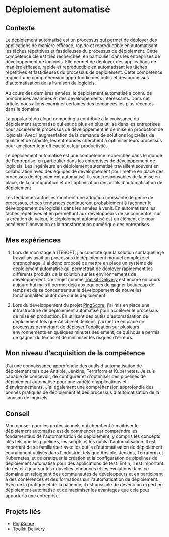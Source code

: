 # Déploiement automatisé

## Contexte

Le déploiement automatisé est un processus qui permet de déployer des applications de manière efficace, rapide et
reproductible en automatisant les tâches répétitives et fastidieuses du processus de déploiement. Cette compétence clé
est très recherchée, en particulier dans les entreprises de développement de logiciels. Elle permet de déployer des
applications de manière efficace, rapide et reproductible en automatisant les tâches répétitives et fastidieuses du
processus de déploiement. Cette compétence requiert une compréhension approfondie des outils et des processus
d'automatisation de la livraison de logiciels.

Au cours des dernières années, le déploiement automatisé a connu de nombreuses avancées et des développements
intéressants. Dans cet article, nous allons examiner certaines des tendances les plus récentes dans le domaine.

La popularité du cloud computing a contribué à la croissance du déploiement automatisé qui est de plus en plus utilisé
dans les entreprises pour accélérer le processus de développement et de mise en production de logiciels. Avec
l'augmentation de la demande de solutions logicielles de qualité et de rapidité, les entreprises cherchent à optimiser
leurs processus pour améliorer leur efficacité et leur productivité.

Le déploiement automatisé est une compétence recherchée dans le monde de l'entreprise, en particulier dans les
entreprises de développement de logiciels. Les ingénieurs en déploiement automatisé travaillent souvent en collaboration
avec des équipes de développement pour mettre en place des processus de déploiement automatisé. Ils sont responsables de
la mise en place, de la configuration et de l'optimisation des outils d'automatisation de déploiement.

Les tendances actuelles montrent une adoption croissante de genre de processus, et ces tendances continueront
probablement à façonner le développement de logiciels dans les années à venir. En automatisant les tâches répétitives et
en permettant aux développeurs de se concentrer sur la création de valeur, le déploiement automatisé est un élément clé
pour accélérer l'innovation et la transformation numérique des entreprises.

## Mes expériences

1. Lors de mon stage à iTESOFT, j'ai constaté que la solution sur laquelle je travaillais avait un processus de
   déploiement manuel complexe et chronophage. J'ai donc proposé de mettre en place un système de déploiement automatisé
   qui permettrait de déployer rapidement les différents produits de la solution sur les environnements de
   développement. Ce projet nommé [Toolkit-Delivery](/mes-réalisations/toolkit-delivery) est encore en cours aujourd'hui
   mais il permet déjà aux équipes de gagner beaucoup de temps et de se concentrer sur le développement de nouvelles
   fonctionnalités plutôt que sur le déploiement.

2. Lors du développement du projet [PingScore](/mes-réalisations/pingscore), j'ai mis en place une infrastructure de
   déploiement automatisé pour accélérer le processus de mise en production. En utilisant des outils d'automatisation de
   déploiement tels que Ansible et Jenkins, j'ai mettre en place un processus permettant de déployer l'application sur
   plusieurs environnements en quelques minutes seulement, ce qui nous a permis de gagner du temps et de minimiser les
   risques d'erreurs.

## Mon niveau d’acquisition de la compétence

J'ai une connaissance approfondie des outils d'automatisation de déploiement tels que Ansible, Jenkins, Terraform et
Kubernetes. Je suis capable de concevoir, de configurer et d'optimiser des pipelines de déploiement automatisé pour une
variété d'applications et d'environnements. J'ai également une compréhension approfondie des bonnes pratiques de
déploiement et des processus d'automatisation de la livraison de logiciels.

## Conseil

Mon conseil pour les professionnels qui cherchent à maîtriser le déploiement automatisé est de commencer par comprendre
les fondamentaux de l'automatisation de déploiement, y compris les concepts clés tels que les pipelines, les scripts et
les outils d'automatisation. Il est important de se familiariser avec les outils d'automatisation de déploiement
couramment utilisés dans l'industrie, tels que Ansible, Jenkins, Terraform et Kubernetes, et de pratiquer la création et
la configuration de pipelines de déploiement automatisé pour des applications de test. Enfin, il est important de rester
à jour sur les nouvelles tendances et les évolutions dans ce domaine en rejoignant des communautés de développeurs et en
participant à des conférences et des formations sur l'automatisation de déploiement. Avec de la pratique et de la
patience, il est possible de devenir un expert en déploiement automatisé et de maximiser les avantages que cela peut
apporter à une entreprise.

## Projets liés

- [PingScore](../../../mes-réalisations/pingscore)
- [Toolkit Delivery](../../../mes-réalisations/toolkit-delivery)
